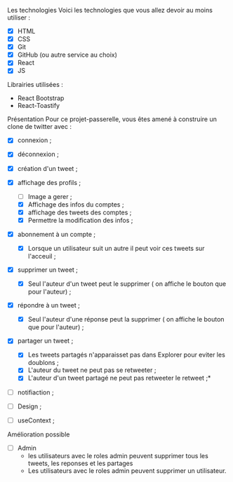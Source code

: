 Les technologies
Voici les technologies que vous allez devoir au moins utiliser :

- [x] HTML
- [x] CSS
- [x] Git
- [x] GitHub (ou autre service au choix)
- [x] React
- [x] JS

Librairies utilisées :
- React Bootstrap
- React-Toastify




Présentation
Pour ce projet-passerelle, vous êtes amené à construire un clone de twitter avec :

- [x] connexion ;
- [x] déconnexion ;
- [x] création d'un tweet ;    
- [x] affichage des profils ;
    - [ ] Image a gerer ;
    - [x] Affichage des infos du comptes ;
    - [x] affichage des tweets des comptes ;
    - [x] Permettre la modification des infos ;
- [x] abonnement à un compte ;
    - [x] Lorsque un utilisateur suit un autre il peut voir ces tweets sur l'acceuil ;

- [x] supprimer un tweet ;
    - [x] Seul l'auteur d'un tweet peut le supprimer ( on affiche le bouton que pour l'auteur) ;
        
- [x] répondre à un tweet ;
    - [x] Seul l'auteur d'une réponse peut la supprimer ( on affiche le bouton que pour l'auteur) ;  

- [x] partager un tweet ;
    - [x] Les tweets partagés n'apparaisset pas dans Explorer pour eviter les doublons ;
    - [x] L'auteur du tweet ne peut pas se retweeter ;
    - [x] L'auteur d'un tweet partagé ne peut pas retweeter le retweet ;*
- [ ] notifiaction ;
- [ ] Design ;
- [ ] useContext ;



Amélioration possible

- [ ] Admin 
    - les utilisateurs avec le roles admin peuvent supprimer tous les tweets, les reponses et les partages
    - Les utilisateurs avec le roles admin peuvent supprimer un utilisateur.





